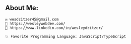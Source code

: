 ## About Me:

    ✉️ wesdzitzer45@gmail.com
    🔷 https://wesleywebdev.com/
    🔷 https://www.linkedin.com/in/wesleydzitzer/

    💥 Favorite Programming Language: JavaScript/TypeScript